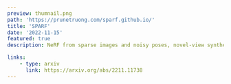 ```yaml
---
preview: thumnail.png
path: 'https://prunetruong.com/sparf.github.io/'
title: 'SPARF'
date: '2022-11-15'
featured: true
description: NeRF from sparse images and noisy poses, novel-view synthesis, pose refinement

links:
    - type: arxiv
      link: https://arxiv.org/abs/2211.11738
---
```




